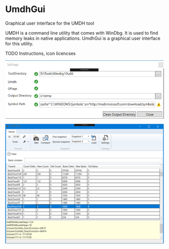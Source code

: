 # UmdhGui
Graphical user interface for the UMDH tool

UMDH is a command line utility that comes with WinDbg. It is used to find memory leaks in native applications.
UmdhGui is a graphical user interface for this utility.

TODO 
Instructions, icon licencses

![Settings](ScreenShots/Settings.PNG)


![Main Window](ScreenShots/main.PNG)
